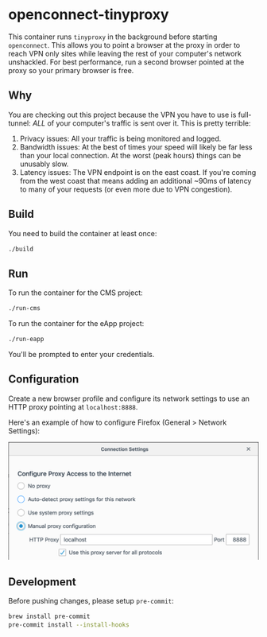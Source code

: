 # openconnect-tinyproxy

This container runs `tinyproxy` in the background before starting `openconnect`. This allows you to point a browser at the proxy in order to reach VPN only sites while leaving the rest of your computer's network unshackled. For best performance, run a second browser pointed at the proxy so your primary browser is free.

## Why

You are checking out this project because the VPN you have to use is full-tunnel: _ALL_ of your computer's traffic is sent over it. This is pretty terrible:

1. Privacy issues: All your traffic is being monitored and logged.
1. Bandwidth issues: At the best of times your speed will likely be far less than your local connection. At the worst (peak hours) things can be unusably slow.
1. Latency issues: The VPN endpoint is on the east coast. If you're coming from the west coast that means adding an additional ~90ms of latency to many of your requests (or even more due to VPN congestion).

## Build

You need to build the container at least once:

```bash
./build
```

## Run

To run the container for the CMS project:

```bash
./run-cms
```

To run the container for the eApp project:

```bash
./run-eapp
```

You'll be prompted to enter your credentials.

## Configuration

Create a new browser profile and configure its network settings to use an HTTP proxy pointing at `localhost:8888`.

Here's an example of how to configure Firefox (General > Network Settings):

![Firefox Network Settings](docs/firefox-network-settings.png)

## Development

Before pushing changes, please setup `pre-commit`:

```bash
brew install pre-commit
pre-commit install --install-hooks
```
